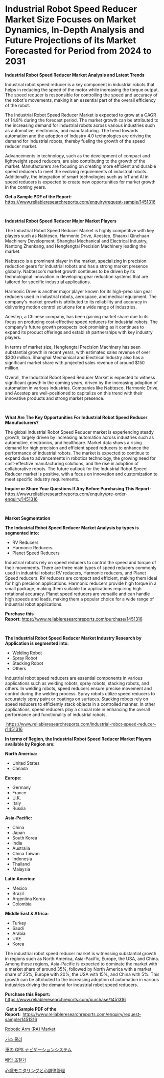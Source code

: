<p><h1>Industrial Robot Speed Reducer Market Size Focuses on Market Dynamics, In-Depth Analysis and Future Projections of its Market Forecasted for Period from 2024 to 2031</h1></p><p><strong>Industrial Robot Speed Reducer Market Analysis and Latest Trends</strong></p>
<p><p>Industrial robot speed reducer is a key component in industrial robots that helps in reducing the speed of the motor while increasing the torque output. The speed reducer is responsible for controlling the speed and accuracy of the robot's movements, making it an essential part of the overall efficiency of the robot.</p><p>The Industrial Robot Speed Reducer Market is expected to grow at a CAGR of 14.8% during the forecast period. The market growth can be attributed to the increasing demand for industrial robots across various industries such as automotive, electronics, and manufacturing. The trend towards automation and the adoption of Industry 4.0 technologies are driving the demand for industrial robots, thereby fueling the growth of the speed reducer market.</p><p>Advancements in technology, such as the development of compact and lightweight speed reducers, are also contributing to the growth of the market. Manufacturers are focusing on creating more efficient and durable speed reducers to meet the evolving requirements of industrial robots. Additionally, the integration of smart technologies such as IoT and AI in speed reducers is expected to create new opportunities for market growth in the coming years.</p></p>
<p><strong>Get a Sample PDF of the Report:&nbsp;</strong> <a href="https://www.reliableresearchreports.com/enquiry/request-sample/1451316">https://www.reliableresearchreports.com/enquiry/request-sample/1451316</a></p>
<p>&nbsp;</p>
<p><strong>Industrial Robot Speed Reducer Major Market Players</strong></p>
<p><p>The Industrial Robot Speed Reducer Market is highly competitive with key players such as Nabtesco, Harmonic Drive, Acestep, Shaanxi Qinchuan Machinery Development, Shanghai Mechanical and Electrical Industry, Nantong Zhenkang, and Hengfengtai Precision Machinery leading the market. </p><p>Nabtesco is a prominent player in the market, specializing in precision reduction gears for industrial robots and has a strong market presence globally. Nabtesco's market growth continues to be driven by its technological innovation in developing gear reduction systems that are tailored for specific industrial applications.</p><p>Harmonic Drive is another major player known for its high-precision gear reducers used in industrial robots, aerospace, and medical equipment. The company's market growth is attributed to its reliability and accuracy in delivering motion control solutions for a wide range of industries.</p><p>Acestep, a Chinese company, has been gaining market share due to its focus on producing cost-effective speed reducers for industrial robots. The company's future growth prospects look promising as it continues to expand its product offerings and establish partnerships with key industry players.</p><p>In terms of market size, Hengfengtai Precision Machinery has seen substantial growth in recent years, with estimated sales revenue of over $200 million. Shanghai Mechanical and Electrical Industry also has a significant market share with projected sales revenue of around $150 million.</p><p>Overall, the Industrial Robot Speed Reducer Market is expected to witness significant growth in the coming years, driven by the increasing adoption of automation in various industries. Companies like Nabtesco, Harmonic Drive, and Acestep are well-positioned to capitalize on this trend with their innovative products and strong market presence.</p></p>
<p>&nbsp;</p>
<p><strong>What Are The Key Opportunities For Industrial Robot Speed Reducer Manufacturers?</strong></p>
<p><p>The global Industrial Robot Speed Reducer market is experiencing steady growth, largely driven by increasing automation across industries such as automotive, electronics, and healthcare. Market data shows a rising demand for high precision and efficient speed reducers to enhance the performance of industrial robots. The market is expected to continue to expand due to advancements in robotics technology, the growing need for cost-effective manufacturing solutions, and the rise in adoption of collaborative robots. The future outlook for the Industrial Robot Speed Reducer market is positive, with a focus on innovation and customization to meet specific industry requirements.</p></p>
<p><strong>Inquire or Share Your Questions If Any Before Purchasing This Report:</strong> <a href="https://www.reliableresearchreports.com/enquiry/pre-order-enquiry/1451316">https://www.reliableresearchreports.com/enquiry/pre-order-enquiry/1451316</a></p>
<p>&nbsp;</p>
<p><strong>Market Segmentation</strong></p>
<p><strong>The Industrial Robot Speed Reducer Market Analysis by types is segmented into:</strong></p>
<p><ul><li>RV Reducers</li><li>Harmonic Reducers</li><li>Planet Speed Reducers</li></ul></p>
<p><p>Industrial robots rely on speed reducers to control the speed and torque of their movements. There are three main types of speed reducers commonly used in industrial robots: RV reducers, Harmonic reducers, and Planet Speed reducers. RV reducers are compact and efficient, making them ideal for high precision applications. Harmonic reducers provide high torque in a small package, making them suitable for applications requiring high rotational accuracy. Planet speed reducers are versatile and can handle high speeds and loads, making them a popular choice for a wide range of industrial robot applications.</p></p>
<p><strong>Purchase this Report:&nbsp;</strong><a href="https://www.reliableresearchreports.com/purchase/1451316">https://www.reliableresearchreports.com/purchase/1451316</a></p>
<p>&nbsp;</p>
<p><strong>The Industrial Robot Speed Reducer Market Industry Research by Application is segmented into:</strong></p>
<p><ul><li>Welding Robot</li><li>Spray Robot</li><li>Stacking Robot</li><li>Others</li></ul></p>
<p><p>Industrial robot speed reducers are essential components in various applications such as welding robots, spray robots, stacking robots, and others. In welding robots, speed reducers ensure precise movement and control during the welding process. Spray robots utilize speed reducers to accurately spray paint or coatings on surfaces. Stacking robots rely on speed reducers to efficiently stack objects in a controlled manner. In other applications, speed reducers play a crucial role in enhancing the overall performance and functionality of industrial robots.</p></p>
<p><a href="https://www.reliableresearchreports.com/industrial-robot-speed-reducer-r1451316">&nbsp;https://www.reliableresearchreports.com/industrial-robot-speed-reducer-r1451316</a></p>
<p><strong>In terms of Region, the Industrial Robot Speed Reducer Market Players available by Region are:</strong></p>
<p>
    <p> <strong> North America: </strong>
        <ul>
            <li>United States</li>
            <li>Canada</li>
        </ul>
        </p> 
    <p> <strong> Europe: </strong>
        <ul>
            <li>Germany</li>
            <li>France</li>
            <li>U.K.</li>
            <li>Italy</li>
            <li>Russia</li>
        </ul>
        </p> 
    <p> <strong> Asia-Pacific: </strong>
        <ul>
            <li>China</li>
            <li>Japan</li>
            <li>South Korea</li>
            <li>India</li>
            <li>Australia</li>
            <li>China Taiwan</li>
            <li>Indonesia</li>
            <li>Thailand</li>
            <li>Malaysia</li>
        </ul>
        </p> 
    <p> <strong> Latin America: </strong>
        <ul>
            <li>Mexico</li>
            <li>Brazil</li>
            <li>Argentina Korea</li>
            <li>Colombia</li>
        </ul>
        </p> 
    <p> <strong> Middle East & Africa: </strong>
        <ul>
            <li>Turkey</li>
            <li>Saudi</li>
            <li>Arabia</li>
            <li>UAE</li>
            <li>Korea</li>
        </ul>
    </p>
    </p>
<p><p>The industrial robot speed reducer market is witnessing substantial growth in regions such as North America, Asia-Pacific, Europe, the USA, and China. Among these regions, Asia-Pacific is expected to dominate the market with a market share of around 35%, followed by North America with a market share of 25%, Europe with 20%, the USA with 15%, and China with 5%. This growth can be attributed to the increasing adoption of automation in various industries driving the demand for industrial robot speed reducers.</p></p>
<p><strong>Purchase this Report: </strong><a href="https://www.reliableresearchreports.com/purchase/1451316">https://www.reliableresearchreports.com/purchase/1451316</a></p>
<p>&nbsp;<strong>Get a Sample PDF of the Report:&nbsp;&nbsp;</strong><a href="https://www.reliableresearchreports.com/enquiry/request-sample/1451316">https://www.reliableresearchreports.com/enquiry/request-sample/1451316</a></p>
<p><strong></strong></p>
<p><p><a href="https://github.com/jj19131/Market-Research-Report-List-2/blob/main/robotic-arm-ra-market.md">Robotic Arm (RA) Market</a></p><p><a href="https://github.com/vskv4779xr1/Market-Research-Report-List-1/blob/main/326602337581.md">가스 쿨러</a></p><p><a href="https://github.com/ihabdkwlxs948/Market-Research-Report-List-1/blob/main/765917039425.md">車の GPS ナビゲーションシステム</a></p><p><a href="https://github.com/CliftonFisher9067/Market-Research-Report-List-1/blob/main/554808837582.md">배압 조절기</a></p><p><a href="https://github.com/dadanedu33/Market-Research-Report-List-1/blob/main/260315139426.md">心臓モニタリングと心調律管理</a></p></p>